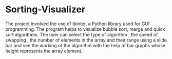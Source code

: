 # Sorting-Visualizer
The project involved the use of tkinter, a Python library used for GUI programming. The program helps to visualize bubble sort, merge and quick sort algorithms. The user can select the type of algorithm , the speed of swapping , the number of elements in the array and their range using a slide bar and see the working of the algorithm with the help of bar graphs whose height represents the array element.
